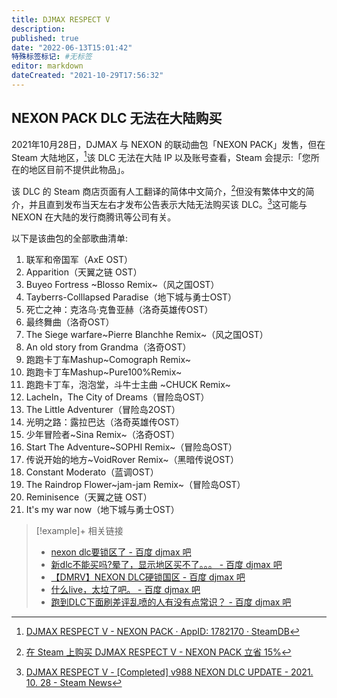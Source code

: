 ```yaml
---
title: DJMAX RESPECT V
description:
published: true
date: "2022-06-13T15:01:42"
特殊标签标记: #无标签
editor: markdown
dateCreated: "2021-10-29T17:56:32"
---
```


## NEXON PACK DLC 无法在大陆购买

2021年10月28日，DJMAX 与 NEXON 的联动曲包「NEXON PACK」发售，但在 Steam 大陆地区，[^178]该 DLC 无法在大陆 IP 以及账号查看，Steam 会提示:「您所在的地区目前不提供此物品」。

[^178]: [DJMAX RESPECT V - NEXON PACK · AppID: 1782170 · SteamDB](https://web.archive.org/web/20211029120935/https://steamdb.info/app/1782170/)

该 DLC 的 Steam 商店页面有人工翻译的简体中文简介，[^npsc]但没有繁体中文的简介，并且直到发布当天左右才发布公告表示大陆无法购买该 DLC。[^998]这可能与 NEXON 在大陆的发行商腾讯等公司有关。

[^npsc]: [在 Steam 上购买 DJMAX RESPECT V - NEXON PACK 立省 15%](https://web.archive.org/web/20211029100122/https://store.steampowered.com/app/1782170/DJMAX_RESPECT_V__NEXON_PACK/?l=schinese)

[^998]: [DJMAX RESPECT V - [Completed] v988 NEXON DLC UPDATE - 2021. 10. 28 - Steam News](https://web.archive.org/web/20211028063217/https://store.steampowered.com/news/app/960170/view/3111417945985793853)

以下是该曲包的全部歌曲清单:

1.  联军和帝国军（AxE OST）
2.  Apparition（天翼之链 OST）
3.  Buyeo Fortress ~Blosso Remix~（风之国OST）
4.  Tayberrs-Colllapsed Paradise（地下城与勇士OST）
5.  死亡之神：克洛乌·克鲁亚赫（洛奇英雄传OST）
6.  最终舞曲（洛奇OST）
7.  The Siege warfare~Pierre Blanchhe Remix~（风之国OST）
8.  An old story from Grandma（洛奇OST）
9.  跑跑卡丁车Mashup~Comograph Remix~
10. 跑跑卡丁车Mashup~Pure100%Remix~
11. 跑跑卡丁车，泡泡堂，斗牛士主曲 ~CHUCK Remix~
12. Lacheln，The City of Dreams（冒险岛OST）
13. The Little Adventurer（冒险岛2OST）
14. 光明之路：露拉巴达（洛奇英雄传OST）
15. 少年冒险者~Sina Remix~（洛奇OST）
16. Start The Adventure~SOPHI Remix~（冒险岛OST）
17. 传说开始的地方~VoidRover Remix~（黑暗传说OST）
18. Constant Moderato（蓝调OST）
19. The Raindrop Flower~jam-jam Remix~（冒险岛OST）
20. Reminisence（天翼之链 OST）
21. It's my war now（地下城与勇士OST）

> [!example]+ 相关链接
> + [nexon dlc要锁区了 - 百度 djmax 吧](https://tieba.baidu.com/p/7590585180)
> + [新dlc不能买吗?晕了，显示地区买不了。。。 - 百度 djmax 吧](https://tieba.baidu.com/p/7591861390)
> + [【DMRV】NEXON DLC硬锁国区 - 百度 djmax 吧](https://tieba.baidu.com/p/7591915448)
> + [什么live，太垃了吧。 - 百度 djmax 吧](https://tieba.baidu.com/p/7558600466)
> + [跑到DLC下面刷差评乱喷的人有没有点常识？ - 百度 djmax 吧](https://tieba.baidu.com/p/7592075918)
